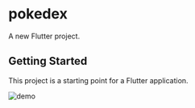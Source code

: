 # pokedex

A new Flutter project.

## Getting Started

This project is a starting point for a Flutter application.


![demo](https://github.com/BrunoMoraes-Z/pokedex/blob/main/demo.gif)
